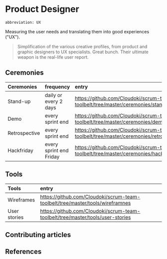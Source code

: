# Product Designer
`abbreviation: UX`

Measuring the user needs and translating them into good experiences ("UX").

> Simplification of the various creative profiles, from product and graphic designers to UX specialists. Great bunch. Their ultimate weapon is the real-life user report.

## Ceremonies

Ceremonies | frequency | entry
:---|:---|:---
Stand-up | daily or every 2 days | https://github.com/Cloudoki/scrum-team-toolbelt/tree/master/ceremonies/stand-up.md
Demo | every sprint end | https://github.com/Cloudoki/scrum-team-toolbelt/tree/master/ceremonies/demo.md
Retrospective | every sprint end | https://github.com/Cloudoki/scrum-team-toolbelt/tree/master/ceremonies/retrospective.md
Hackfriday | every sprint end Friday | https://github.com/Cloudoki/scrum-team-toolbelt/tree/master/ceremonies/hackfriday.md

## Tools

Tools | entry
:---|:---|
Wireframes | https://github.com/Cloudoki/scrum-team-toolbelt/tree/master/tools/wireframnes
User stories | https://github.com/Cloudoki/scrum-team-toolbelt/tree/master/tools/user-stories

## Contributing articles

## References
